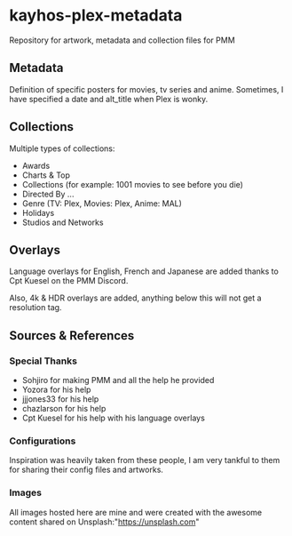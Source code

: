# kayhos-plex-metadata

Repository for artwork, metadata and collection files for PMM

## Metadata

Definition of specific posters for movies, tv series and anime.
Sometimes, I have specified a date and alt_title when Plex is wonky.

## Collections

Multiple types of collections:

- Awards
- Charts & Top
- Collections (for example: 1001 movies to see before you die)
- Directed By ...
- Genre (TV: Plex, Movies: Plex, Anime: MAL)
- Holidays
- Studios and Networks

## Overlays

Language overlays for English, French and Japanese are added thanks to Cpt Kuesel on the PMM Discord.

Also, 4k & HDR overlays are added, anything below this will not get a resolution tag.

## Sources & References

### Special Thanks

- Sohjiro for making PMM and all the help he provided
- Yozora for his help
- jjjones33 for his help
- chazlarson for his help
- Cpt Kuesel for his help with his language overlays

### Configurations

Inspiration was heavily taken from these people, I am very tankful to them for sharing their config files and artworks.

### Images

All images hosted here are mine and were created with the awesome content shared on Unsplash:"https://unsplash.com"

